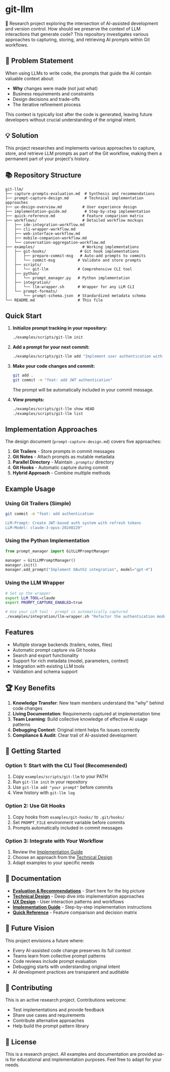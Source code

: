 # git-llm

🔬 Research project exploring the intersection of AI-assisted development and version control. How should we preserve the context of LLM interactions that generate code? This repository investigates various approaches to capturing, storing, and retrieving AI prompts within Git workflows.

## 🎯 Problem Statement

When using LLMs to write code, the prompts that guide the AI contain valuable context about:
- **Why** changes were made (not just what)
- Business requirements and constraints
- Design decisions and trade-offs
- The iterative refinement process

This context is typically lost after the code is generated, leaving future developers without crucial understanding of the original intent.

## 💡 Solution

This project researches and implements various approaches to capture, store, and retrieve LLM prompts as part of the Git workflow, making them a permanent part of your project's history.

## 📚 Repository Structure

```
git-llm/
├── capture-prompts-evaluation.md  # Synthesis and recommendations
├── prompt-capture-design.md       # Technical implementation approaches
├── ux-design-overview.md         # User experience design
├── implementation-guide.md        # Step-by-step implementation
├── quick-reference.md            # Feature comparison matrix
├── workflows/                    # Detailed workflow mockups
│   ├── ide-integration-workflow.md
│   ├── cli-wrapper-workflow.md
│   ├── web-interface-workflow.md
│   ├── mobile-companion-workflow.md
│   └── conversation-aggregation-workflow.md
├── examples/                     # Working implementations
│   ├── git-hooks/               # Git hook implementations
│   │   ├── prepare-commit-msg   # Auto-add prompts to commits
│   │   └── commit-msg          # Validate and store prompts
│   ├── scripts/
│   │   └── git-llm             # Comprehensive CLI tool
│   ├── python/
│   │   └── prompt_manager.py   # Python implementation
│   ├── integration/
│   │   └── llm-wrapper.sh      # Wrapper for any LLM CLI
│   └── prompt-formats/
│       └── prompt-schema.json  # Standardized metadata schema
└── README.md                   # This file
```

## Quick Start

1. **Initialize prompt tracking in your repository:**
   ```bash
   ./examples/scripts/git-llm init
   ```

2. **Add a prompt for your next commit:**
   ```bash
   ./examples/scripts/git-llm add "Implement user authentication with JWT"
   ```

3. **Make your code changes and commit:**
   ```bash
   git add .
   git commit -m "feat: add JWT authentication"
   ```

   The prompt will be automatically included in your commit message.

4. **View prompts:**
   ```bash
   ./examples/scripts/git-llm show HEAD
   ./examples/scripts/git-llm list
   ```

## Implementation Approaches

The design document (`prompt-capture-design.md`) covers five approaches:

1. **Git Trailers** - Store prompts in commit messages
2. **Git Notes** - Attach prompts as mutable metadata
3. **Parallel Directory** - Maintain `.prompts/` directory
4. **Git Hooks** - Automatic capture during commit
5. **Hybrid Approach** - Combine multiple methods

## Example Usage

### Using Git Trailers (Simple)

```bash
git commit -m "feat: add authentication

LLM-Prompt: Create JWT-based auth system with refresh tokens
LLM-Model: claude-3-opus-20240229"
```

### Using the Python Implementation

```python
from prompt_manager import GitLLMPromptManager

manager = GitLLMPromptManager()
manager.init()
manager.add_prompt("Implement OAuth2 integration", model="gpt-4")
```

### Using the LLM Wrapper

```bash
# Set up the wrapper
export LLM_TOOL=claude
export PROMPT_CAPTURE_ENABLED=true

# Use your LLM tool - prompt is automatically captured
./examples/integration/llm-wrapper.sh "Refactor the authentication module for better security"
```

## Features

- Multiple storage backends (trailers, notes, files)
- Automatic prompt capture via Git hooks
- Search and export functionality
- Support for rich metadata (model, parameters, context)
- Integration with existing LLM tools
- Validation and schema support

## 🏆 Key Benefits

1. **Knowledge Transfer**: New team members understand the "why" behind code changes
2. **Living Documentation**: Requirements captured at implementation time
3. **Team Learning**: Build collective knowledge of effective AI usage patterns
4. **Debugging Context**: Original intent helps fix issues correctly
5. **Compliance & Audit**: Clear trail of AI-assisted development

## 🚀 Getting Started

### Option 1: Start with the CLI Tool (Recommended)
1. Copy `examples/scripts/git-llm` to your PATH
2. Run `git-llm init` in your repository
3. Use `git-llm add "your prompt"` before commits
4. View history with `git-llm log`

### Option 2: Use Git Hooks
1. Copy hooks from `examples/git-hooks/` to `.git/hooks/`
2. Set `PROMPT_FILE` environment variable before commits
3. Prompts automatically included in commit messages

### Option 3: Integrate with Your Workflow
1. Review the [Implementation Guide](implementation-guide.md)
2. Choose an approach from the [Technical Design](prompt-capture-design.md)
3. Adapt examples to your specific needs

## 📖 Documentation

- **[Evaluation & Recommendations](capture-prompts-evaluation.md)** - Start here for the big picture
- **[Technical Design](prompt-capture-design.md)** - Deep dive into implementation approaches
- **[UX Design](ux-design-overview.md)** - User interaction patterns and workflows
- **[Implementation Guide](implementation-guide.md)** - Step-by-step implementation instructions
- **[Quick Reference](quick-reference.md)** - Feature comparison and decision matrix

## 🔮 Future Vision

This project envisions a future where:
- Every AI-assisted code change preserves its full context
- Teams learn from collective prompt patterns
- Code reviews include prompt evaluation
- Debugging starts with understanding original intent
- AI development practices are transparent and auditable

## 🤝 Contributing

This is an active research project. Contributions welcome:
- Test implementations and provide feedback
- Share use cases and requirements
- Contribute alternative approaches
- Help build the prompt pattern library

## 📝 License

This is a research project. All examples and documentation are provided as-is for educational and implementation purposes. Feel free to adapt for your needs.